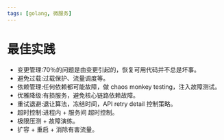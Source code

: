 ```yaml
---
tags: [golang, 微服务]
---
```


# 最佳实践

- 变更管理:70％的问题是由变更引起的，恢复可用代码并不总是坏事。
- 避免过载:过载保护、流量调度等。
- 依赖管理:任何依赖都可能故障，做 chaos monkey testing，注入故障测试。
- 优雅降级:有损服务，避免核心链路依赖故障。
- 重试退避:退让算法，冻结时间，API retry detail 控制策略。
- 超时控制:进程内 + 服务间 超时控制。
- 极限压测 + 故障演练。
- 扩容 + 重启 + 消除有害流量。
